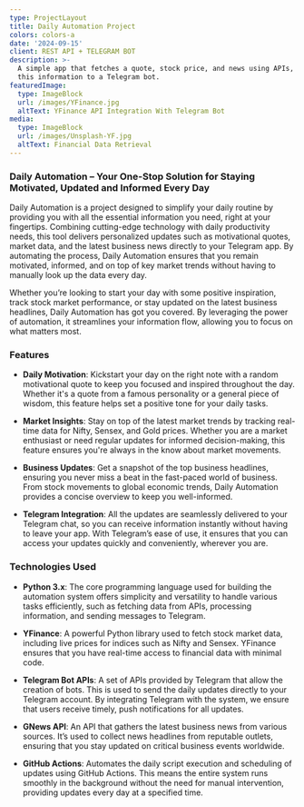 ```yaml
---
type: ProjectLayout
title: Daily Automation Project
colors: colors-a
date: '2024-09-15'
client: REST API + TELEGRAM BOT
description: >-
  A simple app that fetches a quote, stock price, and news using APIs, and sends
  this information to a Telegram bot.
featuredImage:
  type: ImageBlock
  url: /images/YFinance.jpg
  altText: YFinance API Integration With Telegram Bot
media:
  type: ImageBlock
  url: /images/Unsplash-YF.jpg
  altText: Financial Data Retrieval
---
```

### **Daily Automation – Your One-Stop Solution for Staying Motivated, Updated and Informed Every Day**

Daily Automation is a project designed to simplify your daily routine by providing you with all the essential information you need, right at your fingertips. Combining cutting-edge technology with daily productivity needs, this tool delivers personalized updates such as motivational quotes, market data, and the latest business news directly to your Telegram app. By automating the process, Daily Automation ensures that you remain motivated, informed, and on top of key market trends without having to manually look up the data every day.

Whether you’re looking to start your day with some positive inspiration, track stock market performance, or stay updated on the latest business headlines, Daily Automation has got you covered. By leveraging the power of automation, it streamlines your information flow, allowing you to focus on what matters most.



### **Features**

*   **Daily Motivation**:
    Kickstart your day on the right note with a random motivational quote to keep you focused and inspired throughout the day. Whether it's a quote from a famous personality or a general piece of wisdom, this feature helps set a positive tone for your daily tasks.

*   **Market Insights**:
    Stay on top of the latest market trends by tracking real-time data for Nifty, Sensex, and Gold prices. Whether you are a market enthusiast or need regular updates for informed decision-making, this feature ensures you're always in the know about market movements.

*   **Business Updates**:
    Get a snapshot of the top business headlines, ensuring you never miss a beat in the fast-paced world of business. From stock movements to global economic trends, Daily Automation provides a concise overview to keep you well-informed.

*   **Telegram Integration**:
    All the updates are seamlessly delivered to your Telegram chat, so you can receive information instantly without having to leave your app. With Telegram’s ease of use, it ensures that you can access your updates quickly and conveniently, wherever you are.



### **Technologies Used**

*   **Python 3.x**:
    The core programming language used for building the automation system offers simplicity and versatility to handle various tasks efficiently, such as fetching data from APIs, processing information, and sending messages to Telegram.

*   **YFinance**:
    A powerful Python library used to fetch stock market data, including live prices for indices such as Nifty and Sensex. YFinance ensures that you have real-time access to financial data with minimal code.

*   **Telegram Bot APIs**:
    A set of APIs provided by Telegram that allow the creation of bots. This is used to send the daily updates directly to your Telegram account. By integrating Telegram with the system, we ensure that users receive timely, push notifications for all updates.

*   **GNews API**:
    An API that gathers the latest business news from various sources. It’s used to collect news headlines from reputable outlets, ensuring that you stay updated on critical business events worldwide.

*   **GitHub Actions**:
    Automates the daily script execution and scheduling of updates using GitHub Actions. This means the entire system runs smoothly in the background without the need for manual intervention, providing updates every day at a specified time.





